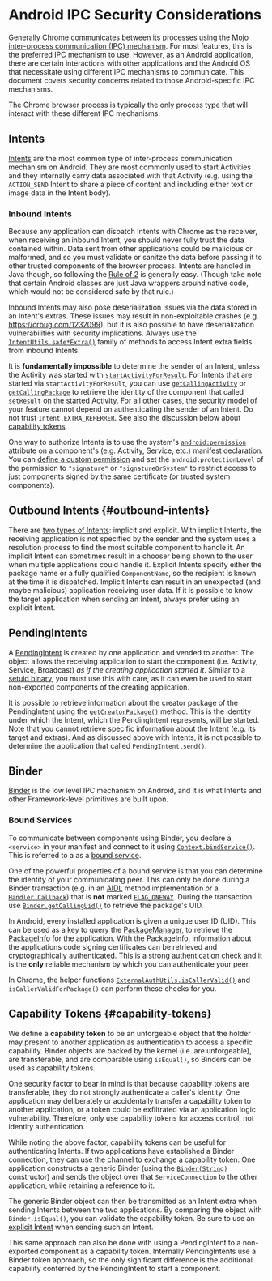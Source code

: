 # Android IPC Security Considerations

Generally Chrome communicates between its processes using the
[Mojo](../../mojo/README.md) [inter-process communication (IPC)
mechanism](mojo.md). For most features, this is the preferred IPC mechanism to
use. However, as an Android application, there are certain interactions with
other applications and the Android OS that necessitate using different IPC
mechanisms to communicate. This document covers security concerns related to
those Android-specific IPC mechanisms.

The Chrome browser process is typically the only process type that will interact
with these different IPC mechanisms.

## Intents

[Intents](https://developer.android.com/guide/components/intents-filters) are
the most common type of inter-process communication mechanism on Android. They
are most commonly used to start Activities and they internally carry data
associated with that Activity (e.g. using the `ACTION_SEND` Intent to share a
piece of content and including either text or image data in the Intent body).

### Inbound Intents

Because any application can dispatch Intents with Chrome as the receiver, when
receiving an inbound Intent, you should never fully trust the data contained
within. Data sent from other applications could be malicious or malformed, and
so you must validate or sanitze the data before passing it to other trusted
components of the browser process. Intents are handled in Java though, so
following the [Rule of 2](rule-of-2.md) is generally easy. (Though take note
that certain Android classes are just Java wrappers around native code, which
would not be considered safe by that rule.)

Inbound Intents may also pose deserialization issues via the data stored in an
Intent's extras. These issues may result in non-exploitable crashes (e.g.
https://crbug.com/1232099), but it is also possible to have deserialization
vulnerabilities with security implications. Always use the
[`IntentUtils.safe*Extra()`](https://source.chromium.org/chromium/chromium/src/+/main:base/android/java/src/org/chromium/base/IntentUtils.java;l=58;drc=7f1297bacd32fe668d4c99cb8963b56aed363acc)
family of methods to access Intent extra fields from inbound Intents.

It is **fundamentally impossible** to determine the sender of an Intent, unless
the Activity was started with
[`startActivityForResult`](https://developer.android.com/reference/android/app/Activity#startActivityForResult(android.content.Intent,%20int)).
For Intents that are started via `startActivityForResult`, you can use
[`getCallingActivity`](https://developer.android.com/reference/android/app/Activity#getCallingActivity())
or
[`getCallingPackage`](https://developer.android.com/reference/android/app/Activity#getCallingPackage())
to retrieve the identity of the component that called
[`setResult`](https://developer.android.com/reference/android/app/Activity#setResult(int))
on the started Activity. For all other cases, the security model of your feature
cannot depend on authenticating the sender of an Intent. Do not trust
`Intent.EXTRA_REFERRER`. See also the discussion below about [capability
tokens](#capability-tokens).

One way to authorize Intents is to use the system's
[`android:permission`](https://developer.android.com/guide/topics/permissions/overview#permission_enforcement)
attribute on a component's (e.g. Activity, Service, etc.) manifest declaration.
You can [define a custom permission](https://developer.android.com/guide/topics/permissions/defining) and
set the `android:protectionLevel` of the permission to `"signature"` or
`"signatureOrSystem"` to restrict access to just components signed by the same
certificate (or trusted system components).

## Outbound Intents {#outbound-intents}

There are [two types of Intents](https://developer.android.com/guide/components/intents-filters?hl=en#Types):
implicit and explicit. With implicit Intents, the receiving application is not
specified by the sender and the system uses a resolution process to find the
most suitable component to handle it. An implicit Intent can sometimes result in
a chooser being shown to the user when multiple applications could handle it.
Explicit Intents specify either the package name or a fully qualified
`ComponentName`, so the recipient is known at the time it is dispatched.
Implicit Intents can result in an unexpected (and maybe malicious) application
receiving user data. If it is possible to know the target application when
sending an Intent, always prefer using an explicit Intent.

## PendingIntents

A [PendingIntent](https://developer.android.com/reference/android/app/PendingIntent)
is created by one application and vended to another. The object allows the
receiving application to start the component (i.e. Activity, Service, Broadcast)
_as if the creating application started it_. Similar to a [setuid binary](https://en.wikipedia.org/wiki/Setuid),
you must use this with care, as it can even be used to start non-exported
components of the creating application.

It is possible to retrieve information about the creator package of the
PendingIntent using the [`getCreatorPackage()`](https://developer.android.com/reference/android/app/PendingIntent.html#getCreatorPackage())
method. This is the identity under which the Intent, which the PendingIntent
represents, will be started. Note that you cannot retrieve specific information
about the Intent (e.g. its target and extras). And as discussed above with
Intents, it is not possible to determine the application that called
`PendingIntent.send()`.

## Binder

[Binder](https://developer.android.com/reference/android/os/Binder) is the low
level IPC mechanism on Android, and it is what Intents and other Framework-level
primitives are built upon.

### Bound Services

To communicate between components using Binder, you declare a `<service>` in
your manifest and connect to it using [`Context.bindService()`](https://developer.android.com/reference/android/content/Context.html#bindService(android.content.Intent,%2520android.content.ServiceConnection,%2520int)).
This is referred to a as a [bound service](https://developer.android.com/guide/components/bound-services).

One of the powerful properties of a bound service is that you can determine the
identity of your communicating peer. This can only be done during a Binder
transaction (e.g. in an [AIDL](https://developer.android.com/guide/components/aidl)
method implementation or a [`Handler.Callback`](https://developer.android.com/reference/android/os/Handler.Callback.html))
that is **not** marked [`FLAG_ONEWAY`](https://developer.android.com/reference/android/os/IBinder).
During the transaction use [`Binder.getCallingUid()`](https://developer.android.com/reference/android/os/Binder.html#getCallingUid())
to retrieve the package's UID.

In Android, every installed application is given a unique user ID (UID). This
can be used as a key to query the [PackageManager](https://developer.android.com/reference/android/content/pm/PackageManager),
to retrieve the [PackageInfo](https://developer.android.com/reference/android/content/pm/PackageInfo)
for the application. With the PackageInfo, information about the applications
code signing certificates can be retrieved and cryptographically authenticated.
This is a strong authentication check and it is the **only** reliable mechanism
by which you can authenticate your peer.

In Chrome, the helper functions
[`ExternalAuthUtils.isCallerValid()`](https://cs.chromium.org/chromium/src/chrome/android/java/src/org/chromium/chrome/browser/externalauth/ExternalAuthUtils.java?l=157&rcl=fa790f69ce80bf2e192d710ea08b8343cad93fbb)
and `isCallerValidForPackage()` can perform these checks for you.

## Capability Tokens {#capability-tokens}

We define a **capability token** to be an unforgeable object that the holder may
present to another application as authentication to access a specific
capability. Binder objects are backed by the kernel (i.e. are unforgeable), are
transferable, and are comparable using `isEqual()`, so Binders can be used as
capability tokens.

One security factor to bear in mind is that because capability tokens are
transferable, they do not strongly authenticate a caller's identity. One
application may deliberately or accidentally transfer a capability token to
another application, or a token could be exfiltrated via an application logic
vulnerability. Therefore, only use capability tokens for access control, not
identity authentication.

While noting the above factor, capability tokens can be useful for
authenticating Intents. If two applications have established a Binder
connection, they can use the channel to exchange a capability token. One
application constructs a generic Binder (using the
[`Binder(String)`](https://developer.android.com/reference/android/os/Binder.html#Binder(java.lang.String))
constructor) and sends the object over that `ServiceConnection` to the other
application, while retaining a reference to it.

The generic Binder object can then be transmitted as an Intent extra when
sending Intents between the two applications. By comparing the object with
`Binder.isEqual()`, you can validate the capability token. Be sure to use an
[explicit Intent](#outbound-intents) when sending such an Intent.

This same approach can also be done with using a PendingIntent to a non-exported
component as a capability token. Internally PendingIntents use a Binder token
approach, so the only significant difference is the additional capability
conferred by the PendingIntent to start a component.

